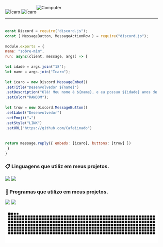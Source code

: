 <img src="https://i2.wp.com/allhtaccess.info/wp-content/uploads/2018/03/programming.gif?fit=1281%2C716&ssl=1" min-width="200px" max-width="200px" width="400px" align="right" alt="Computer">

<p align="center">
    <img src="https://github-readme-stats.vercel.app/api?username=Cafeiinado&show_icons=true&theme=dark" alt="Ícaro" />
    <img src="https://github-readme-stats.vercel.app/api/top-langs/?username=Cafeiinado&theme=dark" alt="Ícaro" />
   
</p>
<hr>

```js

const Discord = require("discord.js");
const { MessageButton, MessageActionRow } = require("discord.js");

module.exports = {
name: "sobre-mim",
run: async(client, message, args) => {

let idade = args.join("18");
let name = args.join("Ícaro");
    
let icaro = new Discord.MessageEmbed()
.setTitle("Desenvolvedor ${name}")
.setDescription("Olá! Meu nome é ${name}, e eu possuo ${idade} anos de idade.")
.setColor("RANDOM");
    
let trow = new Discord.MessageButton()
.setLabel("Desenvolvedor")
.setEmoji("☁")
.setStyle("LINK")
.setURL("https://github.com/Cafeiinado")
    
    
return message.reply({ embeds: [icaro], buttons: [trow] })
 }   
}
```

### 📋 Linguagens que utiliz em meus projetos.

<code><img height="30" src="https://img.shields.io/badge/PHP-blue?style=for-the-badge&logo=php&logoColor=white"></code>
<code><img height="30" src="https://img.shields.io/badge/JavaScript-F7DF1E?style=for-the-badge&logo=javascript&logoColor=black"></code>


### 🚀 Programas que utilizo em meus projetos.

<code><img height="30" src="https://img.shields.io/badge/IntelliJ-black?style=for-the-badge&logo=intellij-idea&logoColor=white"></code>
<code><img height="30" src="https://img.shields.io/badge/VSCode-008B8B?style=for-the-badge&logo=visual-studio-code&logoColor=white"></code>
  
![Snake animation](https://github.com/NailsonDev/NailsonDev/blob/output/github-contribution-grid-snake.svg)
